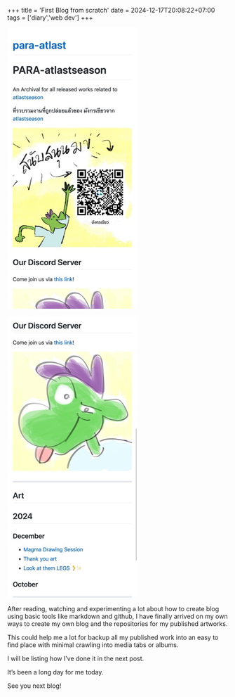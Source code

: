 +++
title = 'First Blog from scratch'
date = 2024-12-17T20:08:22+07:00
tags = ['diary','web dev']
+++

![Screenshot 1 of my blog](ss1.jpeg)

![Screenshot 2 of my blog](ss2.jpeg)

After reading, watching and experimenting a lot about how to create blog using basic tools like markdown and github, I have finally arrived on my own ways to create my own blog and the repositories for my published artworks.

This could help me a lot for backup all my published work into an easy to find place with minimal crawling into media tabs or albums.

I will be listing how I’ve done it in the next post.

It’s been a long day for me today.

See you next blog!
